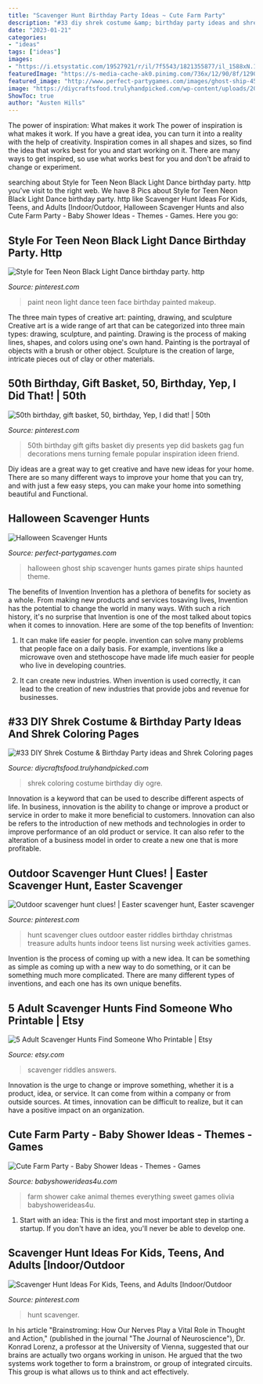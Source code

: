 ```yaml
---
title: "Scavenger Hunt Birthday Party Ideas ~ Cute Farm Party"
description: "#33 diy shrek costume &amp; birthday party ideas and shrek coloring pages"
date: "2023-01-21"
categories:
- "ideas"
tags: ["ideas"]
images:
- "https://i.etsystatic.com/19527921/r/il/7f5543/1821355877/il_1588xN.1821355877_a05b.jpg"
featuredImage: "https://s-media-cache-ak0.pinimg.com/736x/12/90/8f/12908f03a4a3ae643479d686f9c8687c.jpg"
featured_image: "http://www.perfect-partygames.com/images/ghost-ship-450px.jpg"
image: "https://diycraftsfood.trulyhandpicked.com/wp-content/uploads/2016/08/Shrek-coloring-pages-1.png"
ShowToc: true
author: "Austen Hills"
---
```



The power of inspiration: What makes it work
The power of inspiration is what makes it work. If you have a great idea, you can turn it into a reality with the help of creativity. Inspiration comes in all shapes and sizes, so find the idea that works best for you and start working on it. There are many ways to get inspired, so use what works best for you and don't be afraid to change or experiment.

	

		
searching about Style for Teen Neon Black Light Dance birthday party. http you've visit to the right web. We have 8 Pics about Style for Teen Neon Black Light Dance birthday party. http like Scavenger Hunt Ideas For Kids, Teens, and Adults [Indoor/Outdoor, Halloween Scavenger Hunts and also Cute Farm Party - Baby Shower Ideas - Themes - Games. Here you go:
		
    
## Style For Teen Neon Black Light Dance Birthday Party. Http

<img loading=lazy src="https://s-media-cache-ak0.pinimg.com/736x/12/90/8f/12908f03a4a3ae643479d686f9c8687c.jpg" onerror="this.onerror=null;this.src='https://tse1.mm.bing.net/th?id=OIP.3xrkiO-_envKoaRhDRO1LgHaJ4&amp;pid=15.1';" alt="Style for Teen Neon Black Light Dance birthday party. http">

_Source: pinterest.com_

>paint neon light dance teen face birthday painted makeup. 

	

The three main types of creative art: painting, drawing, and sculpture
Creative art is a wide range of art that can be categorized into three main types: drawing, sculpture, and painting. Drawing is the process of making lines, shapes, and colors using one's own hand. Painting is the portrayal of objects with a brush or other object. Sculpture is the creation of large, intricate pieces out of clay or other materials.

    
## 50th Birthday, Gift Basket, 50, Birthday, Yep, I Did That! | 50th

<img loading=lazy src="https://i.pinimg.com/736x/01/bb/0a/01bb0a1bf8b0e0349ceaba480c22b755--birthday-gift-baskets-th-birthday-gifts.jpg" onerror="this.onerror=null;this.src='https://tse4.mm.bing.net/th?id=OIP.1gZtBY1V0M-yPCw4ph0rEwHaJ3&amp;pid=15.1';" alt="50th birthday, gift basket, 50, birthday, Yep, I did that! | 50th">

_Source: pinterest.com_

>50th birthday gift gifts basket diy presents yep did baskets gag fun decorations mens turning female popular inspiration ideen friend. 

	

Diy ideas are a great way to get creative and have new ideas for your home. There are so many different ways to improve your home that you can try, and with just a few easy steps, you can make your home into something beautiful and Functional.

    
## Halloween Scavenger Hunts

<img loading=lazy src="http://www.perfect-partygames.com/images/ghost-ship-450px.jpg" onerror="this.onerror=null;this.src='https://tse3.mm.bing.net/th?id=OIP.DbF9Tw7KsM9dT2rIDvfWnAAAAA&amp;pid=15.1';" alt="Halloween Scavenger Hunts">

_Source: perfect-partygames.com_

>halloween ghost ship scavenger hunts games pirate ships haunted theme. 

	

The benefits of Invention
Invention has a plethora of benefits for society as a whole. From making new products and services tosaving lives, Invention has the potential to change the world in many ways. With such a rich history, it's no surprise that Invention is one of the most talked about topics when it comes to innovation. Here are some of the top benefits of Invention: 
1. It can make life easier for people. invention can solve many problems that people face on a daily basis. For example, inventions like a microwave oven and stethoscope have made life much easier for people who live in developing countries.

2. It can create new industries. When invention is used correctly, it can lead to the creation of new industries that provide jobs and revenue for businesses.

    
## #33 DIY Shrek Costume &amp; Birthday Party Ideas And Shrek Coloring Pages

<img loading=lazy src="https://diycraftsfood.trulyhandpicked.com/wp-content/uploads/2016/08/Shrek-coloring-pages-1.png" onerror="this.onerror=null;this.src='https://tse1.mm.bing.net/th?id=OIP.cObqDqBbxuEF3HfyiIn7SwHaFP&amp;pid=15.1';" alt="#33 DIY Shrek Costume &amp; Birthday Party ideas and Shrek Coloring pages">

_Source: diycraftsfood.trulyhandpicked.com_

>shrek coloring costume birthday diy ogre. 

	

Innovation is a keyword that can be used to describe different aspects of life. In business, innovation is the ability to change or improve a product or service in order to make it more beneficial to customers. Innovation can also be refers to the introduction of new methods and technologies in order to improve performance of an old product or service. It can also refer to the alteration of a business model in order to create a new one that is more profitable.

    
## Outdoor Scavenger Hunt Clues! | Easter Scavenger Hunt, Easter Scavenger

<img loading=lazy src="https://i.pinimg.com/736x/cf/1a/22/cf1a22d40b85bd9fa7553ff1fc166386.jpg" onerror="this.onerror=null;this.src='https://tse3.mm.bing.net/th?id=OIP.IsyTKiu4C-SVLe5G2K4nbwAAAA&amp;pid=15.1';" alt="Outdoor scavenger hunt clues! | Easter scavenger hunt, Easter scavenger">

_Source: pinterest.com_

>hunt scavenger clues outdoor easter riddles birthday christmas treasure adults hunts indoor teens list nursing week activities games. 

	

Invention is the process of coming up with a new idea. It can be something as simple as coming up with a new way to do something, or it can be something much more complicated. There are many different types of inventions, and each one has its own unique benefits.

    
## 5 Adult Scavenger Hunts Find Someone Who Printable | Etsy

<img loading=lazy src="https://i.etsystatic.com/19527921/r/il/7f5543/1821355877/il_1588xN.1821355877_a05b.jpg" onerror="this.onerror=null;this.src='https://tse2.mm.bing.net/th?id=OIP.1WVj1cAV0pnTQ6tu0GN_-AHaJ3&amp;pid=15.1';" alt="5 Adult Scavenger Hunts Find Someone Who Printable | Etsy">

_Source: etsy.com_

>scavenger riddles answers. 

	

Innovation is the urge to change or improve something, whether it is a product, idea, or service. It can come from within a company or from outside sources. At times, innovation can be difficult to realize, but it can have a positive impact on an organization.

    
## Cute Farm Party - Baby Shower Ideas - Themes - Games

<img loading=lazy src="http://www.babyshowerideas4u.com/wp-content/uploads/2014/07/IMG_1800-2E-682x1024.jpg" onerror="this.onerror=null;this.src='https://tse1.mm.bing.net/th?id=OIP.DgnE-BTM0KMELIHU3JJZ1gHaLH&amp;pid=15.1';" alt="Cute Farm Party - Baby Shower Ideas - Themes - Games">

_Source: babyshowerideas4u.com_

>farm shower cake animal themes everything sweet games olivia babyshowerideas4u. 

	

1. Start with an idea: This is the first and most important step in starting a startup. If you don't have an idea, you'll never be able to develop one. 

    
## Scavenger Hunt Ideas For Kids, Teens, And Adults [Indoor/Outdoor

<img loading=lazy src="https://i.pinimg.com/736x/ea/d2/33/ead2339c8fa7d301f891022e325ac144.jpg" onerror="this.onerror=null;this.src='https://tse4.mm.bing.net/th?id=OIP.XRHU7bZaPQcWQslsnIBOAgHaKc&amp;pid=15.1';" alt="Scavenger Hunt Ideas For Kids, Teens, and Adults [Indoor/Outdoor">

_Source: pinterest.com_

>hunt scavenger. 

	

In his article "Brainstroming: How Our Nerves Play a Vital Role in Thought and Action," (published in the journal "The Journal of Neuroscience"), Dr. Konrad Lorenz, a professor at the University of Vienna, suggested that our brains are actually two organs working in unison. He argued that the two systems work together to form a brainstrom, or group of integrated circuits. This group is what allows us to think and act effectively.

